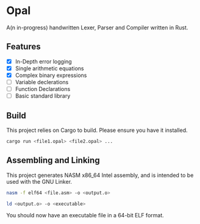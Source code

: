 # Opal

A(n in-progress) handwritten Lexer, Parser and Compiler written in Rust.

## Features
* [x] In-Depth error logging
* [x] Single arithmetic equations
* [x] Complex binary expressions
* [ ] Variable declerations
* [ ] Function Declarations
* [ ] Basic standard library

## Build
This project relies on Cargo to build. Please ensure you have it installed.
```bash
cargo run <file1.opal> <file2.opal> ...
```

## Assembling and Linking
This project generates NASM x86_64 Intel assembly, and is intended to be used with the GNU Linker.
```bash
nasm -f elf64 <file.asm> -o <output.o>
```
```bash
ld <output.o> -o <executable>
```

You should now have an executable file in a 64-bit ELF format.
